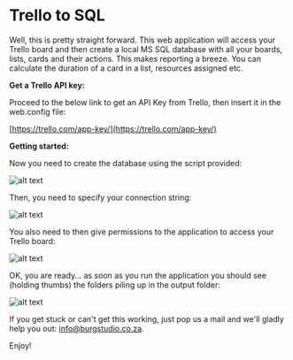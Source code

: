 # Trello to SQL

Well, this is pretty straight forward. This web application will access your Trello board and then create a local MS SQL database with all your boards, lists, cards and their actions. This makes reporting a breeze. You can calculate the duration of a card in a list, resources assigned etc.

**Get a Trello API key:**

Proceed to the below link to get an API Key from Trello, then insert it in the web.config file:

[https://trello.com/app-key/](https://trello.com/app-key/)

**Getting started:**

Now you need to create the database using the script provided:

![alt text](http://burgstudio.co.za/images/git/1.png "Create your database")

Then, you need to specify your connection string:

![alt text](http://burgstudio.co.za/images/git/2.png "Setup the connection")

You also need to then give permissions to the application to access your Trello board:

![alt text](http://burgstudio.co.za/images/git/4.png "Authorise Trello")

OK, you are ready... as soon as you run the application you should see (holding thumbs) the folders piling up in the output folder:

![alt text](http://burgstudio.co.za/images/git/5.png "Folders created")

If you get stuck or can't get this working, just pop us a mail and we'll gladly help you out: [info@burgstudio.co.za](mailto:info@burgstudio.co.za).

Enjoy!
